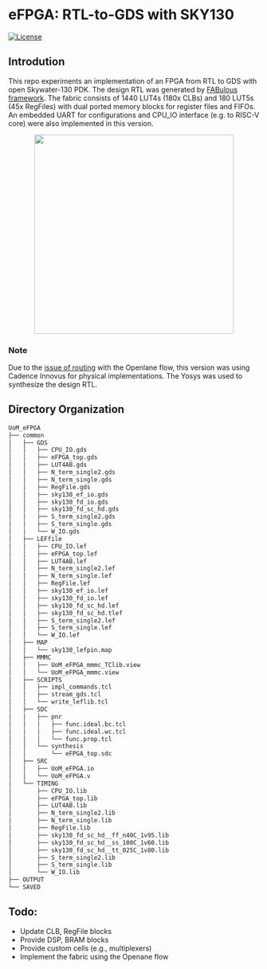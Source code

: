 # eFPGA: RTL-to-GDS with SKY130
[![License](https://img.shields.io/badge/License-Apache%202.0-blue.svg)](https://opensource.org/licenses/Apache-2.0)

## Introdution
This repo experiments an implementation of an FPGA from RTL to GDS with open Skywater-130 PDK.
The design RTL was generated by [FABulous framework](https://github.com/FPGA-Research-Manchester/FABulous).
The fabric consists of 1440 LUT4s (180x CLBs) and 180 LUT5s (45x RegFiles) with dual ported memory blocks for register files and FIFOs. An embedded UART for configurations and CPU_IO interface (e.g. to RISC-V core) were also implemented in this version.

<p align="center">
  <img width="400" height="400" src="https://uc5a0ddeae1401df0858edbfa978.dl-eu.dropboxusercontent.com/cd/0/inline/BNeXJRvnGslMO0QQZg5d53bGQhA0lXcYBtSUupgGoR4kivyWpEx3avxc76y60pa-TqxisBF_kCCi0raCs5F6GkmpPq08qdq68j8Um1gcKDvRJJVzmvp8iTgS51-E2HUF4kdtStP03dwYIGxjK5sKxOJg/file#">
</p>

### Note
Due to the [issue of routing](https://github.com/FPGA-Research-Manchester/FABulous-SKY130) with the Openlane flow, this version was using Cadence Innovus for physical implementations. The Yosys was used to synthesize the design RTL. 

## Directory Organization
```bash
UoM_eFPGA
├── common
│   ├── GDS
│   │   ├── CPU_IO.gds
│   │   ├── eFPGA_top.gds
│   │   ├── LUT4AB.gds
│   │   ├── N_term_single2.gds
│   │   ├── N_term_single.gds
│   │   ├── RegFile.gds
│   │   ├── sky130_ef_io.gds
│   │   ├── sky130_fd_io.gds
│   │   ├── sky130_fd_sc_hd.gds
│   │   ├── S_term_single2.gds
│   │   ├── S_term_single.gds
│   │   └── W_IO.gds
│   ├── LEFfile
│   │   ├── CPU_IO.lef
│   │   ├── eFPGA_top.lef
│   │   ├── LUT4AB.lef
│   │   ├── N_term_single2.lef
│   │   ├── N_term_single.lef
│   │   ├── RegFile.lef
│   │   ├── sky130_ef_io.lef
│   │   ├── sky130_fd_io.lef
│   │   ├── sky130_fd_sc_hd.lef
│   │   ├── sky130_fd_sc_hd.tlef
│   │   ├── S_term_single2.lef
│   │   ├── S_term_single.lef
│   │   └── W_IO.lef
│   ├── MAP
│   │   └── sky130_lefpin.map
│   ├── MMMC
│   │   ├── UoM_eFPGA_mmmc_TClib.view
│   │   └── UoM_eFPGA_mmmc.view
│   ├── SCRIPTS
│   │   ├── impl_commands.tcl
│   │   ├── stream_gds.tcl
│   │   └── write_leflib.tcl
│   ├── SDC
│   │   ├── pnr
│   │   │   ├── func.ideal.bc.tcl
│   │   │   ├── func.ideal.wc.tcl
│   │   │   └── func.prop.tcl
│   │   └── synthesis
│   │       └── eFPGA_top.sdc
│   ├── SRC
│   │   ├── UoM_eFPGA.io
│   │   └── UoM_eFPGA.v
│   └── TIMING
│       ├── CPU_IO.lib
│       ├── eFPGA_top.lib
│       ├── LUT4AB.lib
│       ├── N_term_single2.lib
│       ├── N_term_single.lib
│       ├── RegFile.lib
│       ├── sky130_fd_sc_hd__ff_n40C_1v95.lib
│       ├── sky130_fd_sc_hd__ss_100C_1v60.lib
│       ├── sky130_fd_sc_hd__tt_025C_1v80.lib
│       ├── S_term_single2.lib
│       ├── S_term_single.lib
│       └── W_IO.lib
├── OUTPUT
└── SAVED
```

## Todo:
- Update CLB, RegFile blocks
- Provide DSP, BRAM blocks
- Provide custom cells (e.g., multiplexers)
- Implement the fabric using the Openane flow

